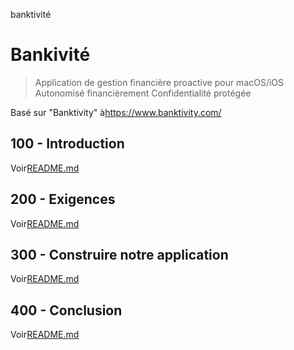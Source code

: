 banktivité

# Bankivité

> Application de gestion financière proactive pour macOS/iOS
> Autonomisé financièrement
> Confidentialité protégée

Basé sur "Banktivity" à<https://www.banktivity.com/>

## 100 - Introduction

Voir[README.md](./100/README.md)

## 200 - Exigences

Voir[README.md](./200/README.md)

## 300 - Construire notre application

Voir[README.md](./300/README.md)

## 400 - Conclusion

Voir[README.md](./400/README.md)
